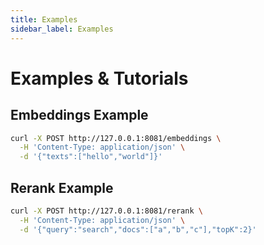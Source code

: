 ```yaml
---
title: Examples
sidebar_label: Examples
---
```


# Examples & Tutorials

## Embeddings Example

```bash
curl -X POST http://127.0.0.1:8081/embeddings \
  -H 'Content-Type: application/json' \
  -d '{"texts":["hello","world"]}'
```

## Rerank Example

```bash
curl -X POST http://127.0.0.1:8081/rerank \
  -H 'Content-Type: application/json' \
  -d '{"query":"search","docs":["a","b","c"],"topK":2}'

```
